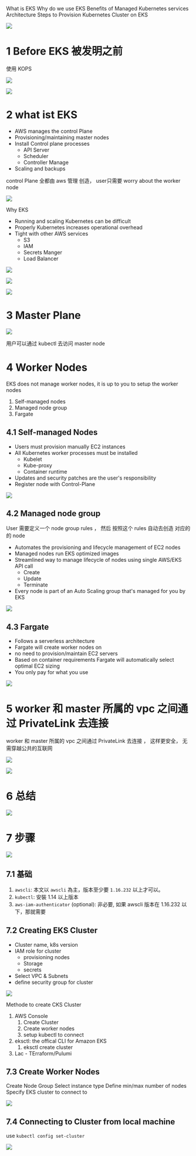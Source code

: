 
What is EKS
Why do we use EKS
Benefits of Managed Kubernetes services
Architecture
Steps to Provision Kubernetes Cluster on EKS

![](image/Pasted%20image%2020240711162017.png)

# 1 Before EKS 被发明之前 

使用 KOPS

![](image/Pasted%20image%2020240711144124.png)

![](image/Pasted%20image%2020240711144145.png)



# 2 what ist EKS 

- AWS manages the control Plane
- Provisioning/maintaining master nodes
- Install Control plane processes
    - API Server
    - Scheduler
    - Controller Manage
- Scaling and backups

control Plane 全都由 aws 管理 创造， user只需要 worry about the worker node 

![](image/Pasted%20image%2020240711110456.png)




Why EKS
- Running and scaling Kubernetes can be difficult
- Properly Kubernetes increases operational overhead
- Tight with other AWS services
    - S3
    - IAM
    - Secrets Manger
    - Load Balancer


![](image/Pasted%20image%2020240711111237.png)


![](image/Pasted%20image%2020240711150038.png)



![](image/Pasted%20image%2020240711180022.png)



# 3 Master Plane 


![](image/Pasted%20image%2020240711150253.png)

用户可以通过 kubectl 去访问 master node 


# 4 Worker Nodes 


EKS does not manage worker nodes, it is up to you to setup the worker nodes
1. Self-managed nodes
2. Managed node group
3. Fargate

## 4.1 Self-managed Nodes

- Users must provision manually EC2 instances
- All Kubernetes worker processes must be installed
    - Kubelet
    - Kube-proxy
    - Container runtime
- Updates and security patches are the user's responsibility
- Register node with Control-Plane

![](image/Pasted%20image%2020240711111438.png)

## 4.2 Managed node group


User 需要定义一个 node group rules ， 然后 按照这个 rules 自动去创造 对应的 的 node 
- Automates the provisioning and lifecycle management of EC2 nodes
- Managed nodes run EKS optimized images
- Streamlined way to manage lifecycle of nodes using single AWS/EKS API call
    - Create
    - Update
    - Terminate
- Every node is part of an Auto Scaling group that's managed for you by EKS

![](image/Pasted%20image%2020240711111612.png)


## 4.3 Fargate

- Follows a serverless architecture 
- Fargate will create worker nodes on
- no need to provision/maintain EC2 servers
- Based on container requirements Fargate will automatically select optimal EC2 sizing
- You only pay for what you use

![](image/Pasted%20image%2020240711111852.png)


# 5 worker 和 master 所属的 vpc 之间通过 PrivateLink 去连接


worker 和 master 所属的 vpc 之间通过 PrivateLink 去连接 ， 这样更安全， 无需穿越公共的互联网 

![](image/Pasted%20image%2020240711150411.png)

![](image/Pasted%20image%2020240711150603.png)


# 6 总结

![](image/Pasted%20image%2020240711151027.png)


# 7 步骤 

![](../image/Pasted%20image%2020240711204230.png)


## 7.1 基础
1. `awscli`: 本文以 `awscli` 為主，版本至少要 `1.16.232` 以上才可以。
2. `kubectl`: 安裝 1.14 以上版本
3. `aws-iam-authenticator` (optional): 非必要, 如果 awscli 版本在 1.16.232 以下，那就需要



## 7.2 Creating EKS Cluster 

- Cluster name, k8s version
- IAM role for cluster
    - provisioning nodes
    - Storage
    - secrets
- Select VPC & Subnets
- define security group for cluster

![](image/Pasted%20image%2020240711112448.png)

Methode to create CKS Cluster 

1. AWS Console 
    1. Create Cluster
    2. Create worker nodes
    3. setup kubectl to connect
2. eksctl: the offical CLI for Amazon EKS 
    1. eksctl create cluster 
3. Lac - TErraform/Pulumi 


## 7.3 Create Worker Nodes 

Create Node Group
Select instance type
Define min/max number of nodes
Specify EKS cluster to connect to

![](image/Pasted%20image%2020240711112756.png)


## 7.4 Connecting to Cluster from local machine 

use 
`kubectl config set-cluster`

![](image/Pasted%20image%2020240711112911.png)



